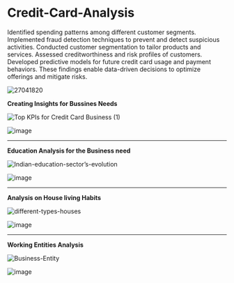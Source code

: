 # Credit-Card-Analysis




Identified spending patterns among different customer segments.
Implemented fraud detection techniques to prevent and detect suspicious activities.
Conducted customer segmentation to tailor products and services.
Assessed creditworthiness and risk profiles of customers.
Developed predictive models for future credit card usage and payment behaviors.
These findings enable data-driven decisions to optimize offerings and mitigate risks.


![27041820](https://github.com/Rohitrt8/Credit-Card-Analysis/assets/132551994/dc790436-f2a2-4a72-ab37-72b4892ac901)






**Creating Insights for Bussines Needs**





![Top KPIs for Credit Card Business (1)](https://github.com/Rohitrt8/Credit-Card-Analysis/assets/132551994/7a1c3323-33b4-4f08-88f1-6ff4a0d889bb)

![image](https://github.com/Rohitrt8/Credit-Card-Analysis/assets/132551994/34309594-45fe-4689-8495-003ee8c605b0)



--------------------------------------------------------------------------------------------------------------------------------------------------------------------------------------------------------------------


**Education Analysis for the Business need**

![Indian-education-sector’s-evolution](https://github.com/Rohitrt8/Credit-Card-Analysis/assets/132551994/ed002d2c-dab7-4314-8059-95e5d26f8ea2)



  ![image](https://github.com/Rohitrt8/Credit-Card-Analysis/assets/132551994/a706486d-99f9-4cd2-a4bd-5fedf8be9d6b)


--------------------------------------------------------------------------------------------------------------------------------------------------------------------------------------------------------------------

**Analysis on House living Habits**



![different-types-houses](https://github.com/Rohitrt8/Credit-Card-Analysis/assets/132551994/bf59844b-ff23-4432-a6e3-a44cb0ab2356)


![image](https://github.com/Rohitrt8/Credit-Card-Analysis/assets/132551994/84486c5b-ca4d-47c6-8bca-8175cd7b9660)



--------------------------------------------------------------------------------------------------------------------------------------------------------------------------------------------------------------------



**Working Entities Analysis**



![Business-Entity](https://github.com/Rohitrt8/Credit-Card-Analysis/assets/132551994/2b025537-9d64-44ff-bdaf-534b38d4fc3d)






![image](https://github.com/Rohitrt8/Credit-Card-Analysis/assets/132551994/cec86a91-da6f-4b9d-82b9-0f5328b6540d)

















